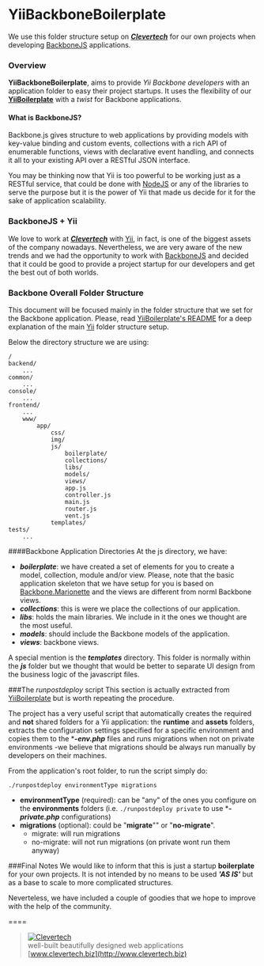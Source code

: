 # YiiBackboneBoilerplate
We use this folder structure setup on [***Clevertech***](http://clevertech.biz) for our own projects when developing [BackboneJS](http://www.backbonejs.org) applications.

### Overview

**YiiBackboneBoilerplate**, aims to provide *Yii Backbone developers* with an application folder to easy their project startups. It uses the flexibility of our [**YiiBoilerplate**](https://github.com/clevertech/YiiBoilerplate) with a *twist* for Backbone applications.

#### What is BackboneJS?
Backbone.js gives structure to web applications by providing models with key-value binding and custom events, collections with a rich API of enumerable functions, views with declarative event handling, and connects it all to your existing API over a RESTful JSON interface.
 
You may be thinking now that Yii is too powerful to be working just as a RESTful service, that could be done with [NodeJS](http://nodejs.org) or any of the libraries to serve the purpose but it is the power of Yii that made us decide for it for the sake of application scalability.

### BackboneJS + Yii 
We love to work at [***Clevertech***](http://clevertech.biz) with [Yii](http://www.yiiframework.com), in fact, is one of the biggest assets of the company nowadays. Nevertheless, we are very aware of the new trends and we had the opportunity to work with [BackboneJS](http://www.backbonejs.org) and decided that it could be good to provide a project startup for our developers and get the best out of both worlds.
 

### Backbone Overall Folder Structure
This document will be focused mainly in the folder structure that we set for the Backbone application. Please, read [YiiBoilerplate's README](https://github.com/clevertech/YiiBoilerplate) for a deep explanation of the main [Yii](http://www.yiiframework.com)
folder structure setup.

Below the directory structure we are using:

	/
    backend/
        ...
    common/
        ...
    console/
		...
    frontend/
		...
		www/
	    	app/
	            css/
	            img/
	            js/
	                boilerplate/
	                collections/
	                libs/
	                models/
	                views/
	                app.js
	                controller.js
	                main.js
	                router.js
	                vent.js
	            templates/
    tests/
        ...


####Backbone Application Directories
At the js directory, we have:  
  
* ***boilerplate***: we have created a set of elements for you to create a model, collection, module and/or view. Please, note that the basic application skeleton that we have setup for you is based on  [Backbone.Marionette](https://github.com/marionettejs/backbone.marionette) and the views are different from norml Backbone views.
* ***collections***: this is were we place the collections of our application.   
* ***libs***: holds the main libraries. We include in it the ones we thought are the most useful.  
* ***models***: should include the Backbone models of the application.
* ***views***: backbone views.

A special mention is the ***templates*** directory. This folder is normally within the ***js*** folder but we thought that would be better to separate UI design from the business logic of the javascript files. 

###The _runpostdeploy_ script
This section is actually extracted from [YiiBoilerplate](https://github.com/clevertech/YiiBoilerplate) but is worth repeating the procedure.  

The project has a very useful script that automatically creates the required and **not** shared folders for a Yii application: the **runtime** and **assets** folders, extracts the configuration settings specified for a specific environment and copies them to the ****-env.php*** files and runs migrations when not on private environments -we believe that migrations should be always run manually by developers on their machines.

From the application's root folder, to run the script simply do:

```
./runpostdeploy environmentType migrations
```

* **environmentType** (required): can be "any" of the ones you configure on the **environments** folders (i.e. `./runpostdeploy private` to use ****-private.php*** configurations)
* **migrations** (optional): could be "**migrate**"" or "**no-migrate**". 
	* migrate: will run migrations
	* no-migrate: will not run migrations (on private wont run them anyway) 
	
###Final Notes
We would like to inform that this is just a startup **boilerplate** for your own projects. It is not intended by no means to be used ***'AS IS'*** but as a base to scale to more complicated structures.   

Neverteless, we have included a couple of goodies that we hope to improve with the help of the community. 

====

> [![Clevertech](http://clevertech.biz/images/slir/w54-h36-c54:36/images/site/index/home/clevertech-logo.png)](http://www.clevertech.biz)    
well-built beautifully designed web applications  
[www.clevertech.biz](http://www.clevertech.biz)
